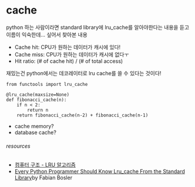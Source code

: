 # cache

python 하는 사람이라면 standard library에 lru_cache를 알아야한다는 내용을 듣고 이름이 익숙한데... 싶어서 찾아본 내용 


- Cache hit: CPU가 원하는 데이터가 캐시에 있다!
- Cache miss: CPU가 원하는 데이터가 캐시에 없다ㅜ
- Hit ratio: (# of cache hit) / (# of total access)



재밌는건 python에서는 데코레이터로 lru cache를 쓸 수 있다는 것이다! 
```python3
from functools import lru_cache

@lru_cache(maxsize=None)
def fibonacci_cache(n):
    if n < 2:
        return n
    return fibonacci_cache(n-2) + fibonacci_cache(n-1)

```

- cache memory?
- database cache?





###### resources
- [컴퓨터 구조 - LRU 알고리즘](https://silentcargo.tistory.com/118)
- [Every Python Programmer Should Know Lru_cache From the Standard Library](https://medium.com/better-programming/every-python-programmer-should-know-lru-cache-from-the-standard-library-8e6c20c6bc49)by Fabian Bosler
